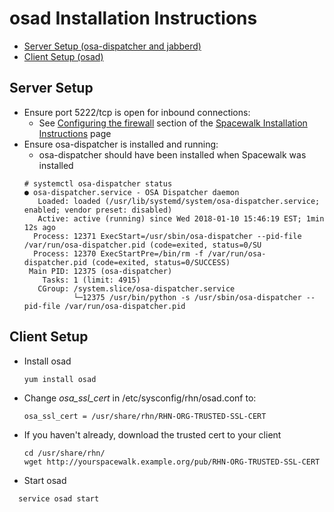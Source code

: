 # osad Installation Instructions



 * [Server Setup (osa-dispatcher and jabberd)](OSADSetup#ServerSetup)
 * [Client Setup (osad)](OSADSetup#ClientSetup)

## Server Setup
  * Ensure port 5222/tcp is open for inbound connections:
    * See [Configuring the firewall](HowToInstall#configuring-the-firewall) section of the [Spacewalk Installation Instructions](HowToInstall#configuring-the-firewall) page
  * Ensure osa-dispatcher is installed and running:
    * osa-dispatcher should have been installed when Spacewalk was installed
     ```shell
     # systemctl osa-dispatcher status
     ● osa-dispatcher.service - OSA Dispatcher daemon
        Loaded: loaded (/usr/lib/systemd/system/osa-dispatcher.service; enabled; vendor preset: disabled)
        Active: active (running) since Wed 2018-01-10 15:46:19 EST; 1min 12s ago
       Process: 12371 ExecStart=/usr/sbin/osa-dispatcher --pid-file /var/run/osa-dispatcher.pid (code=exited, status=0/SU
       Process: 12370 ExecStartPre=/bin/rm -f /var/run/osa-dispatcher.pid (code=exited, status=0/SUCCESS)
      Main PID: 12375 (osa-dispatcher)
         Tasks: 1 (limit: 4915)
        CGroup: /system.slice/osa-dispatcher.service
                └─12375 /usr/bin/python -s /usr/sbin/osa-dispatcher --pid-file /var/run/osa-dispatcher.pid
     ```

## Client Setup
 * Install osad
    ```shell
    yum install osad
    ```
 * Change *osa_ssl_cert* in /etc/sysconfig/rhn/osad.conf to:

    `osa_ssl_cert = /usr/share/rhn/RHN-ORG-TRUSTED-SSL-CERT`

 * If you haven't already, download the trusted cert to your client
    ```shell
    cd /usr/share/rhn/
    wget http://yourspacewalk.example.org/pub/RHN-ORG-TRUSTED-SSL-CERT
    ```
 * Start osad
  ```shell
    service osad start
  ```
